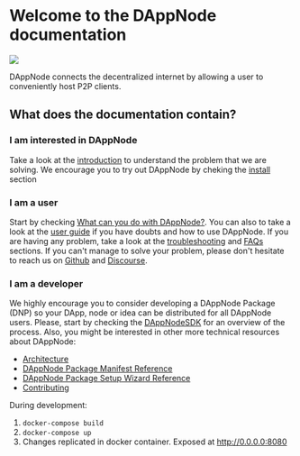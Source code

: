 # Welcome to the DAppNode documentation

[![](https://github.com/dappnode/DAppNode/raw/master/doc/DAppNodeLogoWide.png)](../install/)

DAppNode connects the decentralized internet by allowing a user to conveniently host P2P clients.

## What does the documentation contain?

### I am interested in DAppNode

Take a look at the [introduction](./introduction) to understand the problem that we are solving. We encourage you to try out DAppNode by cheking the [install](./install) section

### I am a user

Start by checking [What can you do with DAppNode?](./what-can-you-do). You can also to take a look at the [user guide](./user-guide) if you have doubts and how to use DAppNode. If you are having any problem, take a look at the [troubleshooting](./troubleshooting) and [FAQs](./faqs) sections. If you can't manage to solve your problem, please don't hesitate to reach us on [Github](https://github.com/dappnode/DAppNode/issues) and [Discourse](https://discourse.dappnode.io/).

### I am a developer

We highly encourage you to consider developing a DAppNode Package (DNP) so your DApp, node or idea can be distributed for all DAppNode users. Please, start by checking the [DAppNodeSDK](https://github.com/dappnode/DAppNodeSDK#dappnodesdk) for an overview of the process. Also, you might be interested in other more technical resources about DAppNode:

- [Architecture](./architecture)
- [DAppNode Package Manifest Reference](./manifest-reference)
- [DAppNode Package Setup Wizard Reference](./setup-wizard-reference)
- [Contributing](./contributing)

During development:

1. `docker-compose build`
2. `docker-compose up`
3. Changes replicated in docker container. Exposed at http://0.0.0.0:8080
